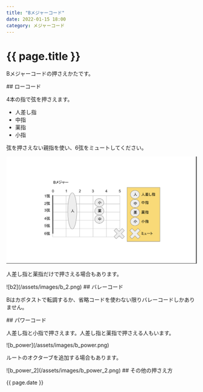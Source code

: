 ```yaml
---
title: "Bメジャーコード"
date: 2022-01-15 18:00
category: メジャーコード
---  
```

# {{ page.title }}
<p>Bメジャーコードの押さえかたです。</p>
## ローコード

<p>4本の指で弦を押さえます。</p>

- 人差し指
- 中指
- 薬指
- 小指

<p>弦を押さえない親指を使い、6弦をミュートしてください。</p>

![b](/assets/images/b_1.png)
<p>人差し指と薬指だけで押さえる場合もあります。</p>
![b2](/assets/images/b_2.png)
## バレーコード
<p>Bはカポタストで転調するか、省略コードを使わない限りバレーコードしかありません。</p>
## パワーコード
<p>人差し指と小指で押さえます。人差し指と薬指で押さえる人もいます。</p>
![b_power](/assets/images/b_power.png)
<p>ルートのオクターブを追加する場合もあります。</p>
![b_power_2](/assets/images/b_power_2.png)
## その他の押さえ方

<p>{{ page.date }}</p>